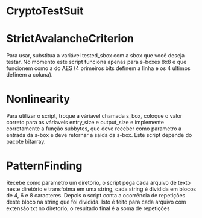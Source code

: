 # CryptoTestSuit

StrictAvalancheCriterion
========================
Para usar, substitua a variável tested_sbox com a sbox que você deseja testar. No momento este script funciona apenas para s-boxes 8x8 e que funcionem como a do AES (4 primeiros bits definem a linha e os 4 últimos definem a coluna).

Nonlinearity
============
Para utilizar o script, troque a váriavel chamada s\_box, coloque o valor correto para as váriaveis entry\_size e output\_size e implemente corretamente a função subbytes, que deve receber como parametro a entrada da s-box e deve retornar a saída da s-box. Este script depende do pacote bitarray.

PatternFinding
==============
Recebe como parametro um diretório, o script pega cada arquivo de texto neste diretório e transfotma em uma string, cada string é dividida em blocos de 4, 6 e 8 caracteres. Depois o script conta a ocorrência de repetições deste bloco na string que foi dividida. Isto é feito para cada arquivo com extensão txt no diretorio, o resultado final é a soma de repetições
